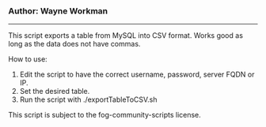 ### Author: Wayne Workman
---

This script exports a table from MySQL into CSV format. Works good as long as the data does not have commas.

How to use:

1. Edit the script to have the correct username, password, server FQDN or IP.
2. Set the desired table.
3. Run the script with ./exportTableToCSV.sh

This script is subject to the fog-community-scripts license.


